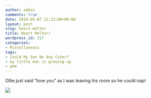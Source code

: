 ```yaml
---
author: admin
comments: true
date: 2010-05-07 12:23:00+00:00
layout: post
slug: heart-melter
title: Heart Melter!
wordpress_id: 317
categories:
- Miscellaneous
tags:
- Could My Son Be Any Cuter?
- my little man is growing up
- pmm
---
```


Ollie just said "love you" as I was leaving his room so he could nap!

![](https://blogger.googleusercontent.com/tracker/251139911615938991-7850483495676823788?l=www.outmumbered.com)
